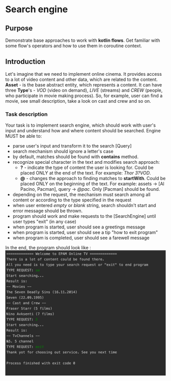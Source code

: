 # Search engine

## Purpose

Demonstrate base approaches to work with **kotlin flows**. Get familiar with some flow's operators and how to use them
in coroutine context.

## Introduction

Let's imagine that we need to implement online cinema. It provides access to a lot of video content and other data, which
are related to the content. **Asset** - is the base abstract entity, which represents a content. It can have 
three **Type**'s - _VOD_ (video on demand), _LIVE_ (streams) and _CREW_ (people, who participate in movie 
making process). So, for example, user can find a movie, see small description, take a look on cast and crew
and so on.

### Task description

Your task is to implement search engine, which should work with user's input and understand how and where content should be
searched. Engine MUST be able to:

* parse user's input and transform it to the search [Query]
* search mechanism should ignore a letter's case
* by default, matches should be found with **contains** method.
* recognize special character in the text and modifies search approach:
    * **?** - indicate the type of content the user is looking for. Could be placed ONLY at the end of the text. For
      example: _Thor 3?VOD_.
    * **@** - changes the approach to finding matches to **startWith**. Could be placed ONLY on the beginning of the
      text. For example:
      assets -> [Al Pacino, Pacman], query -> _@pac_. Only [Pacman] should be found.
* depending on the request, the mechanism must search among all content or according to the type specified in the
  request
* when user entered _empty_ or _blank_ string, search shouldn't start and error message should be thrown.
* program should work and make requests to the [SearchEngine] until user types "exit" (in any case)
* when program is started, user should see a greetings message
* when program is started, user should see a tip "how to exit program"
* when program is completed, user should see a farewell message

In the end, the program should look like :
![alt text](<./output_example.png>) 

